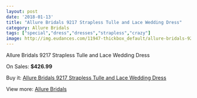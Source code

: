 ```yaml
---
layout: post
date: '2018-01-13'
title: "Allure Bridals 9217 Strapless Tulle and Lace Wedding Dress"
category: Allure Bridals
tags: ["special","dress","dresses","strapless","crazy"]
image: http://img.eudances.com/11947-thickbox_default/allure-bridals-9217-strapless-tulle-and-lace-wedding-dress.jpg
---
```

Allure Bridals 9217 Strapless Tulle and Lace Wedding Dress

On Sales: **$426.99**
<a href="https://www.eudances.com/en/allure-bridals/3743-allure-bridals-9217-strapless-tulle-and-lace-wedding-dress.html"><amp-img layout="responsive" width="600" height="600" src="//img.eudances.com/11947-thickbox_default/allure-bridals-9217-strapless-tulle-and-lace-wedding-dress.jpg" alt="Allure Bridals 9217 Strapless Tulle and Lace Wedding Dress 0" /></a>
<a href="https://www.eudances.com/en/allure-bridals/3743-allure-bridals-9217-strapless-tulle-and-lace-wedding-dress.html"><amp-img layout="responsive" width="600" height="600" src="//img.eudances.com/11951-thickbox_default/allure-bridals-9217-strapless-tulle-and-lace-wedding-dress.jpg" alt="Allure Bridals 9217 Strapless Tulle and Lace Wedding Dress 1" /></a>
<a href="https://www.eudances.com/en/allure-bridals/3743-allure-bridals-9217-strapless-tulle-and-lace-wedding-dress.html"><amp-img layout="responsive" width="600" height="600" src="//img.eudances.com/11950-thickbox_default/allure-bridals-9217-strapless-tulle-and-lace-wedding-dress.jpg" alt="Allure Bridals 9217 Strapless Tulle and Lace Wedding Dress 2" /></a>
<a href="https://www.eudances.com/en/allure-bridals/3743-allure-bridals-9217-strapless-tulle-and-lace-wedding-dress.html"><amp-img layout="responsive" width="600" height="600" src="//img.eudances.com/11949-thickbox_default/allure-bridals-9217-strapless-tulle-and-lace-wedding-dress.jpg" alt="Allure Bridals 9217 Strapless Tulle and Lace Wedding Dress 3" /></a>
<a href="https://www.eudances.com/en/allure-bridals/3743-allure-bridals-9217-strapless-tulle-and-lace-wedding-dress.html"><amp-img layout="responsive" width="600" height="600" src="//img.eudances.com/11948-thickbox_default/allure-bridals-9217-strapless-tulle-and-lace-wedding-dress.jpg" alt="Allure Bridals 9217 Strapless Tulle and Lace Wedding Dress 4" /></a>

Buy it: [Allure Bridals 9217 Strapless Tulle and Lace Wedding Dress](https://www.eudances.com/en/allure-bridals/3743-allure-bridals-9217-strapless-tulle-and-lace-wedding-dress.html "Allure Bridals 9217 Strapless Tulle and Lace Wedding Dress")

View more: [Allure Bridals](https://www.eudances.com/en/2-allure-bridals "Allure Bridals")